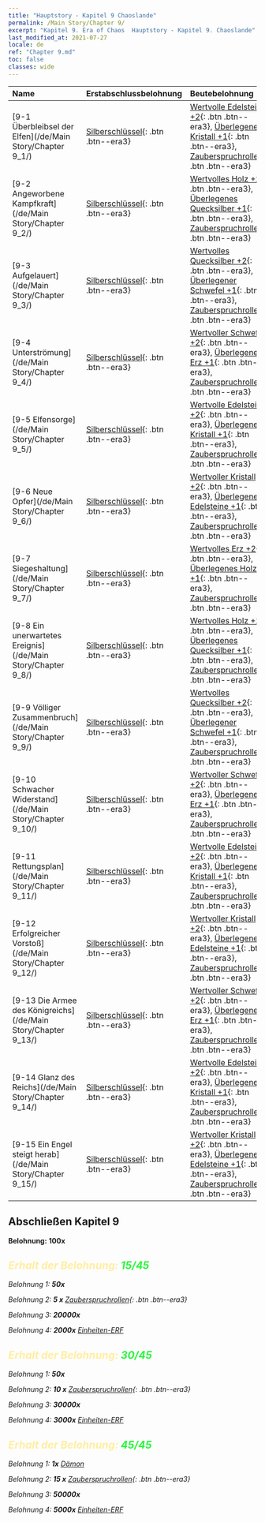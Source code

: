 ```yaml
---
title: "Hauptstory - Kapitel 9 Chaoslande"
permalink: /Main Story/Chapter 9/
excerpt: "Kapitel 9. Era of Chaos  Hauptstory - Kapitel 9. Chaoslande"
last_modified_at: 2021-07-27
locale: de
ref: "Chapter 9.md"
toc: false
classes: wide
---
```


  | Name |  Erstabschlussbelohnung | Beutebelohnung |
  |:------------|:------------|:------------| 
  | [9-1 Überbleibsel der Elfen](/de/Main Story/Chapter 9_1/) | [Silberschlüssel](/ItemsDE/con_693/){: .btn .btn--era3} | [Wertvolle Edelsteine +2](/ItemsDE/mat_30/){: .btn .btn--era3}, [Überlegener Kristall +1](/ItemsDE/mat_24/){: .btn .btn--era3}, [Zauberspruchrollen](/ItemsDE/con_694/){: .btn .btn--era3} |
  | [9-2 Angeworbene Kampfkraft](/de/Main Story/Chapter 9_2/) | [Silberschlüssel](/ItemsDE/con_693/){: .btn .btn--era3} | [Wertvolles Holz +2](/ItemsDE/mat_27/){: .btn .btn--era3}, [Überlegenes Quecksilber +1](/ItemsDE/mat_21/){: .btn .btn--era3}, [Zauberspruchrollen](/ItemsDE/con_694/){: .btn .btn--era3} |
  | [9-3 Aufgelauert](/de/Main Story/Chapter 9_3/) | [Silberschlüssel](/ItemsDE/con_693/){: .btn .btn--era3} | [Wertvolles Quecksilber +2](/ItemsDE/mat_28/){: .btn .btn--era3}, [Überlegener Schwefel +1](/ItemsDE/mat_22/){: .btn .btn--era3}, [Zauberspruchrollen](/ItemsDE/con_694/){: .btn .btn--era3} |
  | [9-4 Unterströmung](/de/Main Story/Chapter 9_4/) | [Silberschlüssel](/ItemsDE/con_693/){: .btn .btn--era3} | [Wertvoller Schwefel +2](/ItemsDE/mat_29/){: .btn .btn--era3}, [Überlegenes Erz +1](/ItemsDE/mat_19/){: .btn .btn--era3}, [Zauberspruchrollen](/ItemsDE/con_694/){: .btn .btn--era3} |
  | [9-5 Elfensorge](/de/Main Story/Chapter 9_5/) | [Silberschlüssel](/ItemsDE/con_693/){: .btn .btn--era3} | [Wertvolle Edelsteine +2](/ItemsDE/mat_30/){: .btn .btn--era3}, [Überlegener Kristall +1](/ItemsDE/mat_24/){: .btn .btn--era3}, [Zauberspruchrollen](/ItemsDE/con_694/){: .btn .btn--era3} |
  | [9-6 Neue Opfer](/de/Main Story/Chapter 9_6/) | [Silberschlüssel](/ItemsDE/con_693/){: .btn .btn--era3} | [Wertvoller Kristall +2](/ItemsDE/mat_31/){: .btn .btn--era3}, [Überlegene Edelsteine +1](/ItemsDE/mat_23/){: .btn .btn--era3}, [Zauberspruchrollen](/ItemsDE/con_694/){: .btn .btn--era3} |
  | [9-7 Siegeshaltung](/de/Main Story/Chapter 9_7/) | [Silberschlüssel](/ItemsDE/con_693/){: .btn .btn--era3} | [Wertvolles Erz +2](/ItemsDE/mat_26/){: .btn .btn--era3}, [Überlegenes Holz +1](/ItemsDE/mat_20/){: .btn .btn--era3}, [Zauberspruchrollen](/ItemsDE/con_694/){: .btn .btn--era3} |
  | [9-8 Ein unerwartetes Ereignis](/de/Main Story/Chapter 9_8/) | [Silberschlüssel](/ItemsDE/con_693/){: .btn .btn--era3} | [Wertvolles Holz +2](/ItemsDE/mat_27/){: .btn .btn--era3}, [Überlegenes Quecksilber +1](/ItemsDE/mat_21/){: .btn .btn--era3}, [Zauberspruchrollen](/ItemsDE/con_694/){: .btn .btn--era3} |
  | [9-9 Völliger Zusammenbruch](/de/Main Story/Chapter 9_9/) | [Silberschlüssel](/ItemsDE/con_693/){: .btn .btn--era3} | [Wertvolles Quecksilber +2](/ItemsDE/mat_28/){: .btn .btn--era3}, [Überlegener Schwefel +1](/ItemsDE/mat_22/){: .btn .btn--era3}, [Zauberspruchrollen](/ItemsDE/con_694/){: .btn .btn--era3} |
  | [9-10 Schwacher Widerstand](/de/Main Story/Chapter 9_10/) | [Silberschlüssel](/ItemsDE/con_693/){: .btn .btn--era3} | [Wertvoller Schwefel +2](/ItemsDE/mat_29/){: .btn .btn--era3}, [Überlegenes Erz +1](/ItemsDE/mat_19/){: .btn .btn--era3}, [Zauberspruchrollen](/ItemsDE/con_694/){: .btn .btn--era3} |
  | [9-11 Rettungsplan](/de/Main Story/Chapter 9_11/) | [Silberschlüssel](/ItemsDE/con_693/){: .btn .btn--era3} | [Wertvolle Edelsteine +2](/ItemsDE/mat_30/){: .btn .btn--era3}, [Überlegener Kristall +1](/ItemsDE/mat_24/){: .btn .btn--era3}, [Zauberspruchrollen](/ItemsDE/con_694/){: .btn .btn--era3} |
  | [9-12 Erfolgreicher Vorstoß](/de/Main Story/Chapter 9_12/) | [Silberschlüssel](/ItemsDE/con_693/){: .btn .btn--era3} | [Wertvoller Kristall +2](/ItemsDE/mat_31/){: .btn .btn--era3}, [Überlegene Edelsteine +1](/ItemsDE/mat_23/){: .btn .btn--era3}, [Zauberspruchrollen](/ItemsDE/con_694/){: .btn .btn--era3} |
  | [9-13 Die Armee des Königreichs](/de/Main Story/Chapter 9_13/) | [Silberschlüssel](/ItemsDE/con_693/){: .btn .btn--era3} | [Wertvoller Schwefel +2](/ItemsDE/mat_29/){: .btn .btn--era3}, [Überlegenes Erz +1](/ItemsDE/mat_19/){: .btn .btn--era3}, [Zauberspruchrollen](/ItemsDE/con_694/){: .btn .btn--era3} |
  | [9-14 Glanz des Reichs](/de/Main Story/Chapter 9_14/) | [Silberschlüssel](/ItemsDE/con_693/){: .btn .btn--era3} | [Wertvolle Edelsteine +2](/ItemsDE/mat_30/){: .btn .btn--era3}, [Überlegener Kristall +1](/ItemsDE/mat_24/){: .btn .btn--era3}, [Zauberspruchrollen](/ItemsDE/con_694/){: .btn .btn--era3} |
  | [9-15 Ein Engel steigt herab](/de/Main Story/Chapter 9_15/) | [Silberschlüssel](/ItemsDE/con_693/){: .btn .btn--era3} | [Wertvoller Kristall +2](/ItemsDE/mat_31/){: .btn .btn--era3}, [Überlegene Edelsteine +1](/ItemsDE/mat_23/){: .btn .btn--era3}, [Zauberspruchrollen](/ItemsDE/con_694/){: .btn .btn--era3} |


## Abschließen Kapitel 9

 **Belohnung:**  **100x** <i class="fas fa-gem"/>



## <span style="color: #ffeea0">Erhalt der Belohnung: </span><span style="color: #27f73a">15/45</span>

 Belohnung 1:  **50x** <i class="fas fa-gem"/>

 Belohnung 2: **5 x** [Zauberspruchrollen](/ItemsDE/con_694/){: .btn .btn--era3}

 Belohnung 3:  **20000x** <i class="fas fa-coins"/>

 Belohnung 4:  **2000x** [Einheiten-ERF](/ItemsDE/con_902/)



## <span style="color: #ffeea0">Erhalt der Belohnung: </span><span style="color: #27f73a">30/45</span>

 Belohnung 1:  **50x** <i class="fas fa-gem"/>

 Belohnung 2: **10 x** [Zauberspruchrollen](/ItemsDE/con_694/){: .btn .btn--era3}

 Belohnung 3:  **30000x** <i class="fas fa-coins"/>

 Belohnung 4:  **3000x** [Einheiten-ERF](/ItemsDE/con_902/)



## <span style="color: #ffeea0">Erhalt der Belohnung: </span><span style="color: #27f73a">45/45</span>

 Belohnung 1:  **1x** [Dämon](/de/units/Demon/)

 Belohnung 2: **15 x** [Zauberspruchrollen](/ItemsDE/con_694/){: .btn .btn--era3}

 Belohnung 3:  **50000x** <i class="fas fa-coins"/>

 Belohnung 4:  **5000x** [Einheiten-ERF](/ItemsDE/con_902/)

